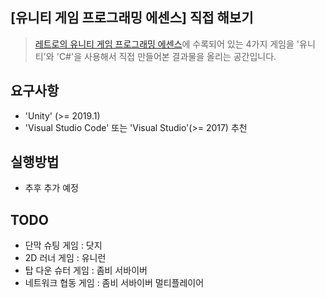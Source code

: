 ## [유니티 게임 프로그래밍 에센스] 직접 해보기

> [레트로의 유니티 게임 프로그래밍 에센스](https://www.aladin.co.kr/shop/wproduct.aspx?ItemId=180218472)에 수록되어 있는 4가지 게임을 '유니티'와 'C#'을 사용해서 직접 만들어본 결과물을 올리는 공간입니다.

## 요구사항
* 'Unity' (>= 2019.1)
* 'Visual Studio Code' 또는 'Visual Studio'(>= 2017) 추천

## 실행방법
* 추후 추가 예정

## TODO
* 단막 슈팅 게임 : 닷지
* 2D 러너 게임 : 유니런
* 탑 다운 슈터 게임 : 좀비 서바이버
* 네트워크 협동 게임 : 좀비 서바이버 멀티플레이어
